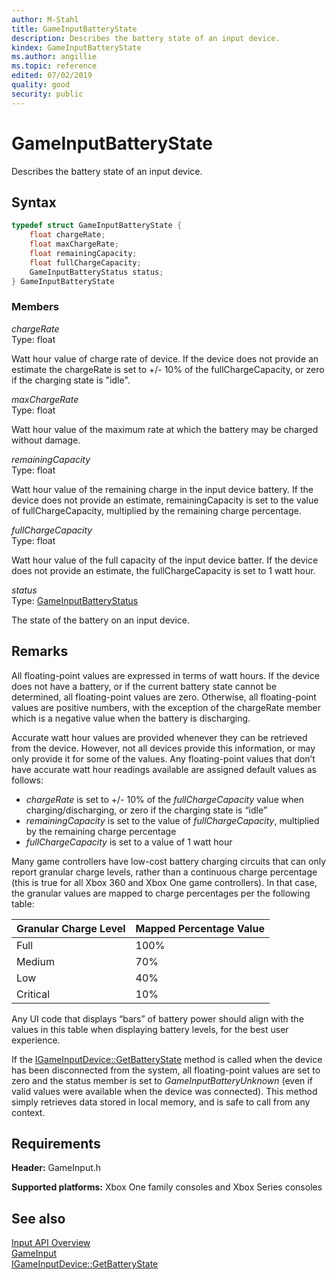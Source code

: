 ```yaml
---
author: M-Stahl
title: GameInputBatteryState
description: Describes the battery state of an input device.
kindex: GameInputBatteryState
ms.author: angillie
ms.topic: reference
edited: 07/02/2019
quality: good
security: public
---
```


# GameInputBatteryState  

Describes the battery state of an input device.  

## Syntax  
  
```cpp
typedef struct GameInputBatteryState {  
    float chargeRate;  
    float maxChargeRate;  
    float remainingCapacity;  
    float fullChargeCapacity;  
    GameInputBatteryStatus status;  
} GameInputBatteryState  
```
  
### Members  
  
*chargeRate*  
Type: float  
  
Watt hour value of charge rate of device. If the device does not provide an estimate the chargeRate is set to +/- 10% of the fullChargeCapacity, or zero if the charging state is "idle".  
  
*maxChargeRate*  
Type: float  


Watt hour value of the maximum rate at which the battery may be charged without damage.  


*remainingCapacity*  
Type: float  
  
Watt hour value of the remaining charge in the input device battery. If the device does not provide an estimate, remainingCapacity is set to the value of fullChargeCapacity, multiplied by the remaining charge percentage.  
  
*fullChargeCapacity*  
Type: float  
  
Watt hour value of the full capacity of the input device batter. If the device does not provide an estimate, the fullChargeCapacity is set to 1 watt hour.
  
*status*  
Type: [GameInputBatteryStatus](../enums/gameinputbatterystatus.md)  
  
The state of the battery on an input device.  
  
## Remarks   

All floating-point values are expressed in terms of watt hours. If the device does not have a battery, or if the current battery state cannot be determined, all floating-point values are zero. Otherwise, all floating-point values are positive numbers, with the exception of the chargeRate member which is a negative value when the battery is discharging.  

Accurate watt hour values are provided whenever they can be retrieved from the device. However, not all devices provide this information, or may only provide it for some of the values. Any floating-point values that don’t have accurate watt hour readings available are assigned default values as follows:  

- *chargeRate* is set to +/- 10% of the *fullChargeCapacity* value when charging/discharging, or zero if the charging state is “idle” 
- *remainingCapacity* is set to the value of *fullChargeCapacity*, multiplied by the remaining charge percentage
- *fullChargeCapacity* is set to a value of 1 watt hour

Many game controllers have low-cost battery charging circuits that can only report granular charge levels, rather than a continuous charge percentage (this is true for all Xbox 360 and Xbox One game controllers). In that case, the granular values are mapped to charge percentages per the following table: 


|Granular Charge Level  |Mapped Percentage Value  |
|-----------------------|-------------------------|
|Full                   |100%                     |
|Medium                 |70%                      |
|Low                    |40%                      |
|Critical               |10%                      |

Any UI code that displays “bars” of battery power should align with the values in this table when displaying battery levels, for the best user experience.  

If the [IGameInputDevice::GetBatteryState](../interfaces/igameinputdevice/methods/igameinputdevice_getbatterystate.md) method is called when the device has been disconnected from the system, all floating-point values are set to zero and the status member is set to *GameInputBatteryUnknown* (even if valid values were available when the device was connected). This method simply retrieves data stored in local memory, and is safe to call from any context.  
  
## Requirements  
  
**Header:** GameInput.h
  
**Supported platforms:** Xbox One family consoles and Xbox Series consoles  
  
## See also  

[Input API Overview](../../../../input/overviews/input-overview.md)  
[GameInput](../gameinput_members.md)  
[IGameInputDevice::GetBatteryState](../interfaces/igameinputdevice/methods/igameinputdevice_getbatterystate.md)  
  